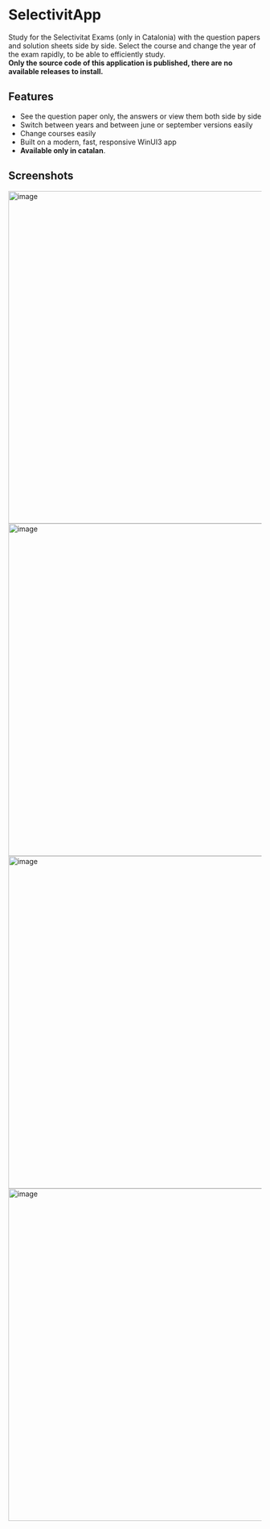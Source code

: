 # SelectivitApp
Study for the Selectivitat Exams (only in Catalonia) with the question papers and solution sheets side by side. Select the course and change the year of the exam rapidly, to be able to efficiently study.<br>
<b>Only the source code of this application is published, there are no available releases to install.</b>
## Features
 - See the question paper only, the answers or view them both side by side
 - Switch between years and between june or september versions easily
 - Change courses easily
 - Built on a modern, fast, responsive WinUI3 app
 - <b>Available only in catalan</b>.
## Screenshots
<img width="1129" height="660" alt="image" src="https://github.com/user-attachments/assets/40c0a5aa-9418-4617-89f4-6e2ddab39339" />
<img width="1129" height="660" alt="image" src="https://github.com/user-attachments/assets/b84d697f-d506-4d75-8ab8-fd233d19943e" />
<img width="1129" height="660" alt="image" src="https://github.com/user-attachments/assets/22393606-9876-49b1-a6bc-275053a9f849" />
<img width="1129" height="660" alt="image" src="https://github.com/user-attachments/assets/0806267c-a816-42df-a155-bac3f4342097" />
